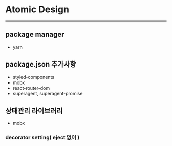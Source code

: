 # Atomic Design

------------

## package manager
- yarn

## package.json 추가사항
- styled-components
- mobx
- react-router-dom
- superagent, superagent-promise

## 상태관리 라이브러리
- mobx

### decorator setting( eject 없이 )
